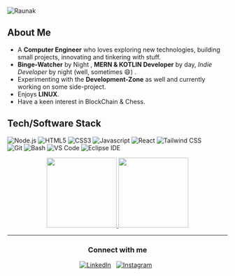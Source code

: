 ![Raunak](https://i.imgur.com/5i0MOZL.png "Raunak101")

## About Me

- A **Computer Engineer** who loves exploring new technologies, building small projects, innovating and tinkering with stuff.
- **Binge-Watcher** by Night , **MERN & KOTLIN Developer** by day, _Indie Developer_ by night (well, sometimes :smile:) .
- Experimenting with the **Development-Zone** as well and currently working on some side-project.
- Enjoys **LINUX**.
- Have a keen interest in BlockChain & Chess.


## Tech/Software Stack

![Node.js](https://img.shields.io/static/v1?style=for-the-badge&logo=node.js&message=Node.js&label=&color=339933&labelColor=000000)
![HTML5](https://img.shields.io/static/v1?style=for-the-badge&logo=html5&message=HTML5&label=&color=E34F26&labelColor=000000)
![CSS3](https://img.shields.io/static/v1?style=for-the-badge&logo=css3&message=CSS3&label=&color=1572B6&labelColor=000000)
![Javascript](https://img.shields.io/static/v1?style=for-the-badge&logo=javascript&message=Javascript&label=&color=F7DF1E&labelColor=000000)
![React](https://img.shields.io/static/v1?style=for-the-badge&logo=react&message=React&label=&color=61DAFB&labelColor=000000)
![Tailwind CSS](https://img.shields.io/static/v1?style=for-the-badge&logo=tailwind-css&message=Tailwind%20CSS&label=&color=38B2AC&labelColor=000000)
<br/>
![Git](https://img.shields.io/static/v1?style=for-the-badge&logo=git&message=Git&label=&color=F05032&labelColor=000000)
![Bash](https://img.shields.io/static/v1?style=for-the-badge&logo=gnu-bash&message=Bash&label=&color=4EAA25&labelColor=000000)
![VS Code](https://img.shields.io/static/v1?style=for-the-badge&logo=visual-studio-code&message=VS%20Code&label=&color=007ACC&labelColor=000000)
![Eclipse IDE](https://img.shields.io/static/v1?style=for-the-badge&logo=Eclipse-IDE&message=Eclipse%20IDE&label=&color=2C2255&labelColor=000000)
<br/>



<p align="center">
<a href="https://github.com/Raunak101">
<img height="160em" src="https://github-readme-stats.vercel.app/api?username=Raunak101&theme=great-gatsby&show_icons=true&include_all_commits=true&count_private=true" />
</a>
<a href="https://github.com/Raunak101">
<img height="160em" src="https://github-readme-stats.vercel.app/api/top-langs/?username=Raunak101&layout=compact&theme=great-gatsby" />
</a>
</p>

<hr/>

<p align="center">

<h3 align="center">Connect with me</h3>
<p align="center">
<a href="https://www.linkedin.com/in/raunakbhagat101/"><img title="LinkedIn" src="https://raw.githubusercontent.com/ronan696/ronan696/master/assets/linkedin.svg"/></a>&nbsp;&nbsp;
<a href="https://www.instagram.com/raunak_bhagat_/"><img title="Instagram" src="https://raw.githubusercontent.com/ronan696/ronan696/master/assets/instagram.svg"/></a>&nbsp;&nbsp;
</p>

